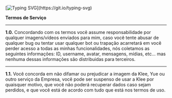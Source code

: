 [![Typing
  SVG](https://readme-typing-svg.herokuapp.com?color=86deff&lines=+Termos+de+Uso+e+Privacidade.)](https://git.io/typing-svg)
  
**Termos de Serviço** 

<hr>

  
**1.0.** Concordando com os termos você assume responsabilidade por qualquer imagens/vídeos enviados para mim, caso você tente abusar de qualquer bug ou tentar usar qualquer bot ou trapação acarretará em você perder acesso a todas as minhas funcionalidades, nós coletamos as seguintes informações: ID, username, avatar, mensagens, mídias, etc... mas nenhuma dessas informações são distribuidas para terceiros.

<hr>

**1.1.** Você concorda em não difamar ou prejudicar a imagem da Klee, Yue ou outro serviço da Empresa, você pode ser suspenso de usar a Klee por quaisquer motivo, que você não poderá recuperar dados caso sejam perdidos, e que você está de acordo com tudo que está nos termos de uso.
